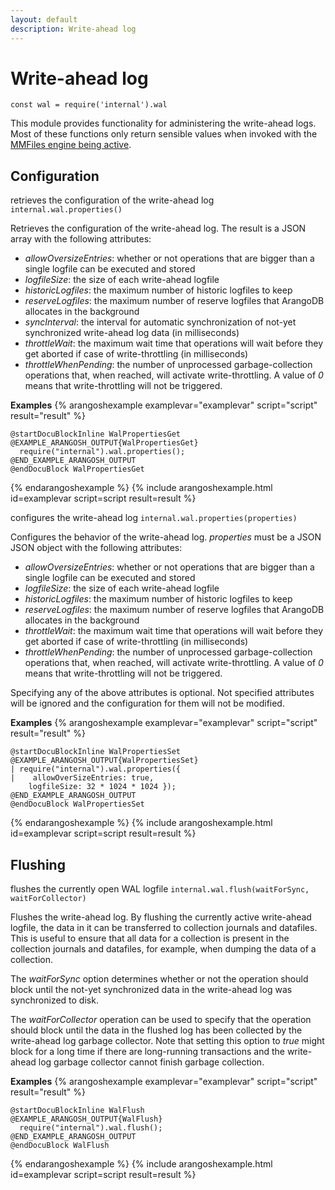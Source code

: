 ```yaml
---
layout: default
description: Write-ahead log
---
```

Write-ahead log
===============

`const wal = require('internal').wal`

This module provides functionality for administering the write-ahead logs.
Most of these functions only return sensible values when invoked with the 
[MMFiles engine being active](programs-arangod-server.html#storage-engine).

Configuration
-------------

<!-- arangod/V8Server/v8-vocbase.h -->


retrieves the configuration of the write-ahead log
`internal.wal.properties()`

Retrieves the configuration of the write-ahead log. The result is a JSON
array with the following attributes:
- *allowOversizeEntries*: whether or not operations that are bigger than a
  single logfile can be executed and stored
- *logfileSize*: the size of each write-ahead logfile
- *historicLogfiles*: the maximum number of historic logfiles to keep
- *reserveLogfiles*: the maximum number of reserve logfiles that ArangoDB
  allocates in the background
- *syncInterval*: the interval for automatic synchronization of not-yet
  synchronized write-ahead log data (in milliseconds)
- *throttleWait*: the maximum wait time that operations will wait before
  they get aborted if case of write-throttling (in milliseconds)
- *throttleWhenPending*: the number of unprocessed garbage-collection
  operations that, when reached, will activate write-throttling. A value of
  *0* means that write-throttling will not be triggered.


**Examples**
{% arangoshexample examplevar="examplevar" script="script" result="result" %}

    @startDocuBlockInline WalPropertiesGet
    @EXAMPLE_ARANGOSH_OUTPUT{WalPropertiesGet}
      require("internal").wal.properties();
    @END_EXAMPLE_ARANGOSH_OUTPUT
    @endDocuBlock WalPropertiesGet
{% endarangoshexample %}
{% include arangoshexample.html id=examplevar script=script result=result %}

<!-- arangod/V8Server/v8-vocbase.h -->


configures the write-ahead log
`internal.wal.properties(properties)`

Configures the behavior of the write-ahead log. *properties* must be a JSON
JSON object with the following attributes:
- *allowOversizeEntries*: whether or not operations that are bigger than a
  single logfile can be executed and stored
- *logfileSize*: the size of each write-ahead logfile
- *historicLogfiles*: the maximum number of historic logfiles to keep
- *reserveLogfiles*: the maximum number of reserve logfiles that ArangoDB
  allocates in the background
- *throttleWait*: the maximum wait time that operations will wait before
  they get aborted if case of write-throttling (in milliseconds)
- *throttleWhenPending*: the number of unprocessed garbage-collection
  operations that, when reached, will activate write-throttling. A value of
  *0* means that write-throttling will not be triggered.

Specifying any of the above attributes is optional. Not specified attributes
will be ignored and the configuration for them will not be modified.


**Examples**
{% arangoshexample examplevar="examplevar" script="script" result="result" %}

    @startDocuBlockInline WalPropertiesSet
    @EXAMPLE_ARANGOSH_OUTPUT{WalPropertiesSet}
    | require("internal").wal.properties({ 
    |    allowOverSizeEntries: true,
        logfileSize: 32 * 1024 * 1024 });
    @END_EXAMPLE_ARANGOSH_OUTPUT
    @endDocuBlock WalPropertiesSet
{% endarangoshexample %}
{% include arangoshexample.html id=examplevar script=script result=result %}

Flushing
--------

<!-- arangod/V8Server/v8-vocbase.h -->


flushes the currently open WAL logfile
`internal.wal.flush(waitForSync, waitForCollector)`

Flushes the write-ahead log. By flushing the currently active write-ahead
logfile, the data in it can be transferred to collection journals and
datafiles. This is useful to ensure that all data for a collection is
present in the collection journals and datafiles, for example, when dumping
the data of a collection.

The *waitForSync* option determines whether or not the operation should
block until the not-yet synchronized data in the write-ahead log was
synchronized to disk.

The *waitForCollector* operation can be used to specify that the operation
should block until the data in the flushed log has been collected by the
write-ahead log garbage collector. Note that setting this option to *true*
might block for a long time if there are long-running transactions and
the write-ahead log garbage collector cannot finish garbage collection.


**Examples**
{% arangoshexample examplevar="examplevar" script="script" result="result" %}

    @startDocuBlockInline WalFlush
    @EXAMPLE_ARANGOSH_OUTPUT{WalFlush}
      require("internal").wal.flush();
    @END_EXAMPLE_ARANGOSH_OUTPUT
    @endDocuBlock WalFlush
{% endarangoshexample %}
{% include arangoshexample.html id=examplevar script=script result=result %}